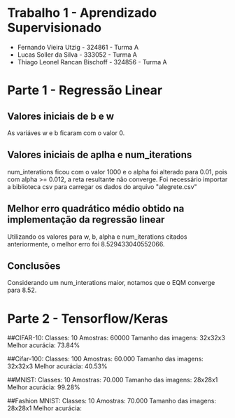 # Trabalho 1 - Aprendizado Supervisionado
* Fernando Vieira Utzig - 324861 - Turma A
* Lucas Soller da Silva - 333052 - Turma A
* Thiago Leonel Rancan Bischoff - 324856 - Turma A

# Parte 1 - Regressão Linear
## Valores iniciais de b e w
As variáves w e b ficaram com o valor 0.
## Valores iniciais de aplha e num_iterations
num_interations ficou com o valor 1000 e o alpha foi alterado para 0.01, pois com alpha >= 0.012, a reta resultante não converge. Foi necessário importar a biblioteca csv para carregar os dados do arquivo "alegrete.csv"
## Melhor erro quadrático médio obtido na implementação da regressão linear
Utilizando os valores para w, b, alpha e num_iterations citados anteriormente, o melhor erro foi 8.529433040552066.
## Conclusões
Considerando um num_interations maior, notamos que o EQM converge para 8.52.

# Parte 2 - Tensorflow/Keras
##CIFAR-10:
Classes: 10
Amostras: 60000
Tamanho das imagens: 32x32x3
Melhor acurácia: 73.84%

##Cifar-100:
Classes: 100
Amostras: 60.000
Tamanho das imagens: 32x32x3
Melhor acurácia: 40.53%

##MNIST:
Classes: 10
Amostras: 70.000
Tamanho das imagens: 28x28x1
Melhor acurácia: 99.28%

##Fashion MNIST:
Classes: 10
Amostras: 70.000
Tamanho das imagens: 28x28x1
Melhor acurácia:
